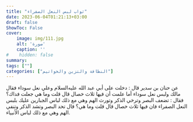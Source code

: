 ```yaml
---
title: "ثواب لبس النعل الصفراء"
date: 2023-06-04T01:21:13+03:00
draft: false
ShowToc: False
cover:
    image: img/111.jpg
    alt: 'صورة'
    caption: ''
#    hidden: false
summary: 
tags: [""]
categories: ["النظافة والتزين والخواتيم"]
---
```

عن حنان بن سدير قال : دخلت على أبي
عبد الله عليه‌السلام وعلي نعل سوداء فقال مالك ولبس نعل سوداء أما علمت أن
فيها ثلاث خصال قال قلت وما هي جعلت فداك؟ فقال : تضعف البصر
وترخي الذكر وتورث الهم وهي مع ذلك لباس الجبارين عليك بلبس
النعل الصفراء فان فيها ثلاث خصال قال قلت وما هي؟ قال تحد البصر
وتشد الذكر وتنفي الهم وهي مع ذلك لباس الأنبياء.

